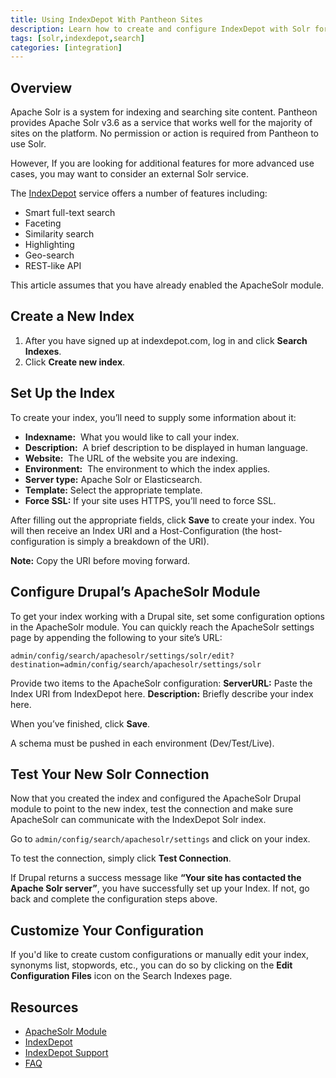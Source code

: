 ```yaml
---
title: Using IndexDepot With Pantheon Sites
description: Learn how to create and configure IndexDepot with Solr for advanced search indexing features for your Drupal or WordPress sites.
tags: [solr,indexdepot,search]
categories: [integration]
---
```

## Overview

Apache Solr is a system for indexing and searching site content. Pantheon provides Apache Solr v3.6 as a service that works well for the majority of sites on the platform. No permission or action is required from Pantheon to use Solr.

However, If you are looking for additional features for more advanced use cases, you may want to consider an external Solr service.

The [IndexDepot](https://www.indexdepot.com/en/) service offers a number of features including:

- Smart full-text search
- Faceting
- Similarity search
- Highlighting
- Geo-search
- REST-like API

<Alert title="Note" type="info">

This article assumes that you have already enabled the ApacheSolr module.

</Alert>

## Create a New Index

1. After you have signed up at indexdepot.com, log in and click **Search Indexes**.
2. Click **Create new index**.

## Set Up the Index

To create your index, you’ll need to supply some information about it:

- **Indexname:**  What you would like to call your index.
- **Description:**  A brief description to be displayed in human language.
- **Website:**  The URL of the website you are indexing.
- **Environment:**  The environment to which the index applies.
- **Server type:**  Apache Solr or Elasticsearch.
- **Template:** Select the appropriate template.
- **Force SSL:** If your site uses HTTPS, you’ll need to force SSL.

After filling out the appropriate fields, click **Save** to create your index. You will then receive an Index URI and a Host-Configuration (the host-configuration is simply a breakdown of the URI).

**Note:** Copy the URI before moving forward.

## Configure Drupal’s ApacheSolr Module

To get your index working with a Drupal site, set some configuration options in the ApacheSolr module. You can quickly reach the ApacheSolr settings page by appending the following to your site’s URL:

```
admin/config/search/apachesolr/settings/solr/edit?destination=admin/config/search/apachesolr/settings/solr
```

Provide two items to the ApacheSolr configuration:
**ServerURL:** Paste the Index URI from IndexDepot here.
**Description:** Briefly describe your index here.

When you’ve finished, click **Save**.

<Alert title="Warning" type="danger">

A schema must be pushed in each environment (Dev/Test/Live).

</Alert>

## Test Your New Solr Connection

Now that you created the index and configured the ApacheSolr Drupal module to point to the new index, test the connection and make sure ApacheSolr can communicate with the IndexDepot Solr index.

Go to `admin/config/search/apachesolr/settings` and click on your index.

To test the connection, simply click **Test Connection**.

If Drupal returns a success message like **“Your site has contacted the Apache Solr server”**, you have successfully set up your Index. If not, go back and complete the configuration steps above.

## Customize Your Configuration

If you'd like to create custom configurations or manually edit your index, synonyms list, stopwords, etc., you can do so by clicking on the **Edit Configuration Files** icon on the Search Indexes page.

## Resources

- [ApacheSolr Module](https://drupal.org/project/apachesolr) 
- [IndexDepot](https://www.indexdepot.com/en/)
- [IndexDepot Support](https://www.indexdepot.com/en/faq)
- [FAQ](/faq)
